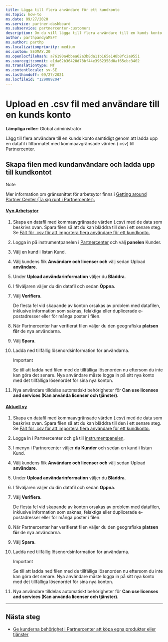 ```yaml
---
title: Lägga till flera användare för ett kundkonto
ms.topic: how-to
ms.date: 09/27/2020
ms.service: partner-dashboard
ms.subservice: partnercenter-customers
description: Om du vill lägga till flera användare till en kunds konto laddar du upp en datafil till Partnercenter med hjälp av filformatet med kommaavgränsade värden (.csv).
author: parthpandyaMSFT
ms.author: parthp
ms.localizationpriority: medium
ms.custom: SEOMAY.20
ms.openlocfilehash: a76190a4bbea62a3b8da11b165e148b8fc2a9551
ms.sourcegitcommit: e1da62b36420d78bf44e3962358d0af65ebc3402
ms.translationtype: MT
ms.contentlocale: sv-SE
ms.lasthandoff: 09/27/2021
ms.locfileid: "129089204"
---
```

# <a name="upload-a-csv-file-of-users-to-a-customers-account"></a>Upload en .csv fil med användare till en kunds konto

**Lämpliga roller:** Global administratör

Lägg till flera användare till en kunds konto samtidigt genom att ladda upp en datafil i filformatet med kommaavgränsade värden (.csv) till Partnercenter. 

## <a name="create-the-file-of-customer-users-and-upload-to-customer-account"></a>Skapa filen med kundanvändare och ladda upp till kundkontot

> [!NOTE]
> Mer information om gränssnittet för arbetsytor finns i [Getting around Partner Center (Ta sig runt i Partnercenter).](get-around-partner-center.md#turn-workspaces-on-and-off)

#### <a name="workspaces-view"></a>[Vyn Arbetsytor](#tab/workspaces-view)

1. Skapa en datafil med kommaavgränsade värden (.csv) med de data som beskrivs ovan. Spara filen så att du kan bläddra till den i ett senare steg. Se [Fält för .csv för att importera flera användare för ett kundkonto.](file-customer-users.md)

2. Logga in på instrumentpanelen i [Partnercenter](https://partner.microsoft.com/dashboard) och välj **panelen** Kunder.

3. Välj en kund i listan Kund.

4. Välj kundens flik **Användare och licenser och** välj sedan Upload **användare**.

5. Under **Upload användarinformation** väljer du **Bläddra**.

6. I filväljaren väljer du din datafil och sedan **Öppna**.

7. Välj **Verifiera**.

    De flesta fel vid skapande av konton orsakas av problem med datafilen, inklusive information som saknas, felaktiga eller duplicerade e-postadresser eller för många poster i filen.

8. När Partnercenter har verifierat filen väljer du den geografiska **platsen för** de nya användarna.

9. Välj **Spara**.

10. Ladda ned tillfällig lösenordsinformation för användarna.

    > [!IMPORTANT]
    > Se till att ladda ned filen med de tillfälliga lösenorden nu eftersom du inte kan göra det senare. Nya användare måste logga in på sitt nya konto med det tillfälliga lösenordet för sina nya konton.

11. Nya användare tilldelas automatiskt behörigheter för **Can use licenses and services (Kan använda licenser och tjänster).**

#### <a name="current-view"></a>[Aktuell vy](#tab/current-view)

1. Skapa en datafil med kommaavgränsade värden (.csv) med de data som beskrivs ovan. Spara filen så att du kan bläddra till den i ett senare steg. Se [Fält för .csv för att importera flera användare för ett kundkonto.](file-customer-users.md) 

2. Logga in i Partnercenter och gå till [instrumentpanelen](https://partner.microsoft.com/dashboard).

3. I menyn i Partnercenter väljer **du Kunder** och sedan en kund i listan Kund.

4. Välj kundens flik **Användare och licenser och** välj sedan Upload **användare**.

5. Under **Upload användarinformation** väljer du **Bläddra**.

6. I filväljaren väljer du din datafil och sedan **Öppna**.

7. Välj **Verifiera**.

    De flesta fel vid skapande av konton orsakas av problem med datafilen, inklusive information som saknas, felaktiga eller duplicerade e-postadresser eller för många poster i filen.

8. När Partnercenter har verifierat filen väljer du den geografiska **platsen för** de nya användarna.

9. Välj **Spara**.

10. Ladda ned tillfällig lösenordsinformation för användarna.

    > [!IMPORTANT]
    > Se till att ladda ned filen med de tillfälliga lösenorden nu eftersom du inte kan göra det senare. Nya användare måste logga in på sitt nya konto med det tillfälliga lösenordet för sina nya konton.

11. Nya användare tilldelas automatiskt behörigheter för **Can use licenses and services (Kan använda licenser och tjänster).**

* * *

## <a name="next-steps"></a>Nästa steg

- [Ge kunderna behörighet i Partnercenter att köpa egna produkter eller tjänster](give-customers-permission.md)
